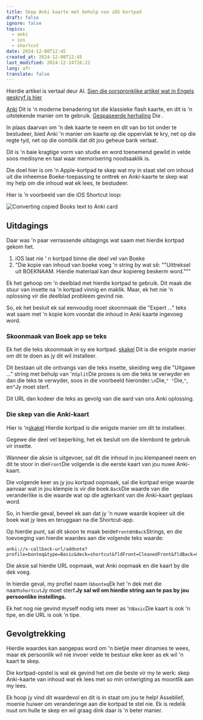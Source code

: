 ```yaml
---
title: Skep Anki kaarte met behulp van iOS kortpad
draft: false
ignore: false
topics:
  - anki
  - ios
  - shortcut
date: 2024-12-08T12:45
created_at: 2024-12-08T12:45
last_modified: 2024-12-24T16:22
lang: afr
translate: false
---
```

Hierdie artikel is vertaal deur AI. [Sien die oorspronklike artikel wat in Engels geskryf is hier](/creating-anki-cards-using-ios-shortcut)

[Anki](https://apps.ankiweb.net/) Dit is 'n moderne benadering tot die klassieke flash kaarte, en dit is 'n uitstekende manier om te gebruik. [Gespaseerde herhaling](https://en.wikipedia.org/wiki/Spaced_repetition) Die .

In plaas daarvan om 'n dek kaarte te neem en dit van bo tot onder te bestudeer, bied Anki 'n manier om kaarte op die oppervlak te kry, net op die regte tyd, net op die oomblik dat dit jou geheue bank verlaat.

Dit is 'n baie kragtige vorm van studie en word toenemend gewild in velde soos medisyne en taal waar memorisering noodsaaklik is.

Die doel hier is om 'n Apple-kortpad te skep wat my in staat stel om inhoud uit die inheemse Boeke-toepassing te onttrek en Anki-kaarte te skep wat my help om die inhoud wat ek lees, te bestudeer.

Hier is 'n voorbeeld van die iOS Shortcut loop:

![Converting copied Books text to Anki card](https://i.imgur.com/EVpwhVY.gif)

## Uitdagings

Daar was 'n paar verrassende uitdagings wat saam met hierdie kortpad gekom het.

1. iOS laat nie ' n kortpad binne die deel vel van Boeke
2. "Die kopie van inhoud van boeke voeg 'n string by wat sê: ""Uittreksel uit BOEKNAAM. Hierdie materiaal kan deur kopiereg beskerm word."""

Ek het gehoop om 'n deelblad met hierdie kortpad te gebruik. Dit maak die stuur van insette na 'n kortpad vinnig en maklik. Maar, ek het nie 'n oplossing vir die deelblad probleem gevind nie.

So, ek het besluit ek sal eenvoudig moet skoonmaak die "Expert ..." teks wat saam met 'n kopie kom voordat die inhoud in Anki kaarte ingevoeg word.

### Skoonmaak van Boek app se teks

Ek het die teks skoonmaak in sy eie kortpad. [skakel](https://www.icloud.com/shortcuts/9f9cfa9c71e24dee901590d185951323) Dit is die enigste manier om dit te doen as jy dit wil installeer.

Dit bestaan uit die ontvangs van die teks insette, skeiding weg die "Uitgawe ..." string met behulp van 'n`Split`Die proses is om die teks te verwyder en dan die teks te verwyder, soos in die voorbeeld hieronder.`\n`Die,`" "`Die,`"`, en`“`Jy moet sterf.

Dit URL dan kodeer die teks as gevolg van die aard van ons Anki oplossing.

### Die skep van die Anki-kaart

Hier is 'n[skakel](https://www.icloud.com/shortcuts/29bb096aaed54e0ca4236f8c1008d9d9) Hierdie kortpad is die enigste manier om dit te installeer.

Gegewe die deel vel beperking, het ek besluit om die klembord te gebruik vir insette.

Wanneer die aksie is uitgevoer, sal dit die inhoud in jou klempaneel neem en dit te stoor in die`Front`Die volgende is die eerste kaart van jou nuwe Anki-kaart.

Die volgende keer as jy jou kortpad oopmaak, sal die kortpad enige waarde aanvaar wat in jou klempie is vir die boek.`Back`Die waarde van die veranderlike is die waarde wat op die agterkant van die Anki-kaart geplaas word.

So, in hierdie geval, beveel ek aan dat jy 'n nuwe waarde kopieer uit die boek wat jy lees en teruggaan na die Shortcut-app.

Op hierdie punt, sal dit skoon te maak beide`Front`en`Back`Strings, en die toevoeging van hierdie waardes aan die volgende teks waarde:

```
anki://x-callback-url/addnote?profile=bonteq&type=Basic&deck=shortcut&fldFront=CleanedFront&fldBack=CleanedBack
```

Die aksie sal hierdie URL oopmaak, wat Anki oopmaak en die kaart by die dek voeg.

In hierdie geval, my profiel naam is`bonteq`Ek het 'n dek met die naam`shortcut`Jy moet sterf.**Jy sal wil om hierdie string aan te pas by jou persoonlike instellings.**

Ek het nog nie gevind myself nodig iets meer as 'n`Basic`Die kaart is ook 'n tipe, en die URL is ook 'n tipe.

## Gevolgtrekking

Hierdie waardes kan aangepas word om 'n bietjie meer dinamies te wees, maar ek persoonlik wil nie invoer velde te bestuur elke keer as ek wil 'n kaart te skep.

Die kortpad-opstel is wat ek gevind het om die beste vir my te werk: skep Anki-kaarte van inhoud wat ek lees met so min ontwrigting as moontlik aan my lees.

Ek hoop jy vind dit waardevol en dit is in staat om jou te help! Asseblief, moenie huiwer om veranderinge aan die kortpad te stel nie. Ek is redelik nuut om hulle te skep en wil graag dink daar is 'n beter manier.
